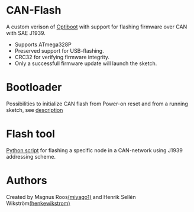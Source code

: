 # CAN-Flash
A custom verison of [Optiboot](https://github.com/Optiboot/optiboot) with support for flashing firmware over CAN with SAE J1939.<br/>
* Supports ATmega328P
* Preserved support for USB-flashing.
* CRC32 for verifying firmware integrity.<br/>
* Only a successfull firmware update will launch the sketch.
# Bootloader
Possibilities to initialize CAN flash from Power-on reset and from a running sketch, see [description](USAGE.MD)

# Flash tool
[Python script](Flash-tool) for flashing a specific node in a CAN-network using J1939 addressing scheme.

# Authors
Created by Magnus Roos[(miyago1)](https://github.com/miyago1) and Henrik Sellén Wikström[(henkewikstrom)](https://github.com/henkewikstrom)
